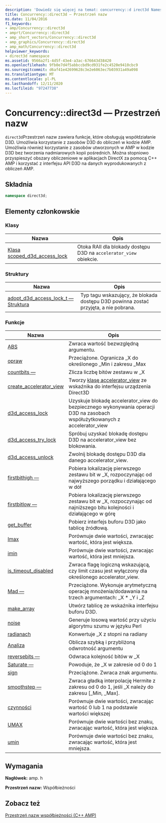 ```yaml
---
description: 'Dowiedz się więcej na temat: concurrency::d irect3d Namespace'
title: Concurrency::direct3d — Przestrzeń nazw
ms.date: 11/04/2016
f1_keywords:
- amp/Concurrency::direct3d
- amprt/Concurrency::direct3d
- amp_short_vectors/Concurrency::direct3d
- amp_graphics/Concurrency::direct3d
- amp_math/Concurrency::direct3d
helpviewer_keywords:
- direct3d namespace
ms.assetid: 9566a2f1-4d5f-43e4-a3ac-676643d38420
ms.openlocfilehash: 9fb0e7d4f5abbccbd9cd931fe2c4520e9410cbc9
ms.sourcegitcommit: d6af41e42699628c3e2e6063ec7b03931a49a098
ms.translationtype: MT
ms.contentlocale: pl-PL
ms.lasthandoff: 12/11/2020
ms.locfileid: "97247738"
---
```

# <a name="concurrencydirect3d-namespace"></a>Concurrency::direct3d — Przestrzeń nazw

`direct3d`Przestrzeń nazw zawiera funkcje, które obsługują współdziałanie D3D. Umożliwia korzystanie z zasobów D3D do obliczeń w kodzie AMP. Umożliwia również korzystanie z zasobów utworzonych w AMP w kodzie D3D bez tworzenia nadmiarowych kopii pośrednich. Można stopniowo przyspieszyć obszary obliczeniowe w aplikacjach DirectX za pomocą C++ AMP i korzystać z interfejsu API D3D na danych wyprodukowanych z obliczeń AMP.

## <a name="syntax"></a>Składnia

```cpp
namespace direct3d;
```

## <a name="members"></a>Elementy członkowskie

### <a name="classes"></a>Klasy

|Nazwa|Opis|
|----------|-----------------|
|[Klasa scoped_d3d_access_lock](scoped-d3d-access-lock-class.md)|Otoka RAII dla blokady dostępu D3D na `accelerator_view` obiekcie.|

### <a name="structures"></a>Struktury

|Nazwa|Opis|
|----------|-----------------|
|[adopt_d3d_access_lock_t — Struktura](adopt-d3d-access-lock-t-structure.md)|Typ tagu wskazujący, że blokada dostępu D3D powinna zostać przyjęta, a nie pobrana.|

### <a name="functions"></a>Funkcje

|Nazwa|Opis|
|----------|-----------------|
|[ABS](concurrency-direct3d-namespace-functions-amp.md#abs)|Zwraca wartość bezwzględną argumentu.|
|[opraw](concurrency-direct3d-namespace-functions-amp.md#clamp)|Przeciążone. Ogranicza _X do określonego _Min i zakresu _Max|
|[countbits —](concurrency-direct3d-namespace-functions-amp.md#countbits)|Zlicza liczbę bitów zestawu w _X|
|[create_accelerator_view](concurrency-direct3d-namespace-functions-amp.md#create_accelerator_view)|Tworzy [klasę accelerator_view](accelerator-view-class.md) ze wskaźnika do interfejsu urządzenia Direct3D|
|[d3d_access_lock](concurrency-direct3d-namespace-functions-amp.md#d3d_access_lock)|Uzyskuje blokadę accelerator_view do bezpiecznego wykonywania operacji D3D na zasobach współużytkowanych z accelerator_view|
|[d3d_access_try_lock](concurrency-direct3d-namespace-functions-amp.md#d3d_access_try_lock)|Spróbuj uzyskać blokadę dostępu D3D na accelerator_view bez blokowania.|
|[d3d_access_unlock](concurrency-direct3d-namespace-functions-amp.md#d3d_access_unlock)|Zwolnij blokadę dostępu D3D dla danego accelerator_view.|
|[firstbithigh —](concurrency-direct3d-namespace-functions-amp.md#firstbithigh)|Pobiera lokalizację pierwszego zestawu bit w _X, rozpoczynając od najwyższego porządku i działającego w dół|
|[firstbitlow —](concurrency-direct3d-namespace-functions-amp.md#firstbitlow)|Pobiera lokalizację pierwszego zestawu bit w _X, rozpoczynając od najniższego bitu kolejności i działającego w górę|
|[get_buffer](concurrency-direct3d-namespace-functions-amp.md#get_buffer)|Pobierz interfejs buforu D3D jako tablicę źródłową.|
|[Imax](concurrency-direct3d-namespace-functions-amp.md#imax)|Porównuje dwie wartości, zwracając wartość, która jest większa.|
|[imin](concurrency-direct3d-namespace-functions-amp.md#imin)|Porównuje dwie wartości, zwracając wartość, która jest mniejsza.|
|[is_timeout_disabled](concurrency-direct3d-namespace-functions-amp.md#is_timeout_disabled)|Zwraca flagę logiczną wskazującą, czy limit czasu jest wyłączony dla określonego accelerator_view.|
|[Mad —](concurrency-direct3d-namespace-functions-amp.md#mad)|Przeciążone. Wykonuje arytmetyczną operację mnożenia/dodawania na trzech argumentach: _X \* _Y i _Z|
|[make_array](concurrency-direct3d-namespace-functions-amp.md#make_array)|Utwórz tablicę ze wskaźnika interfejsu buforu D3D.|
|[noise](concurrency-direct3d-namespace-functions-amp.md#noise)|Generuje losową wartość przy użyciu algorytmu szumu w języku Perl|
|[radianach](concurrency-direct3d-namespace-functions-amp.md#radians)|Konwertuje _X z stopni na radiany|
|[Analiza](concurrency-direct3d-namespace-functions-amp.md#rcp)|Oblicza szybką i przybliżoną odwrotność argumentu|
|[reversebits —](concurrency-direct3d-namespace-functions-amp.md#reversebits)|Odwraca kolejność bitów w _X|
|[Saturate —](concurrency-direct3d-namespace-functions-amp.md#saturate)|Powoduje, że _X w zakresie od 0 do 1|
|[sign](concurrency-direct3d-namespace-functions-amp.md#sign)|Przeciążone. Zwraca znak argumentu.|
|[smoothstep —](concurrency-direct3d-namespace-functions-amp.md#smoothstep)|Zwraca gładką interpolację Hermite z zakresu od 0 do 1, jeśli _X należy do zakresu [_Min, _Max].|
|[czynności](concurrency-direct3d-namespace-functions-amp.md#step)|Porównuje dwie wartości, zwracając wartość 0 lub 1 na podstawie wartości większej|
|[UMAX](concurrency-direct3d-namespace-functions-amp.md#umax)|Porównuje dwie wartości bez znaku, zwracając wartość, która jest większa.|
|[umin](concurrency-direct3d-namespace-functions-amp.md#umin)|Porównuje dwie wartości bez znaku, zwracając wartość, która jest mniejsza.|

## <a name="requirements"></a>Wymagania

**Nagłówek:** amp. h

**Przestrzeń nazw:** Współbieżności

## <a name="see-also"></a>Zobacz też

[Przestrzeń nazw współbieżności (C++ AMP)](concurrency-namespace-cpp-amp.md)
